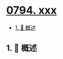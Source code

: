# [0794. xxx](https://github.com/Tdahuyou/TNotes.leetcode/tree/main/notes/0794.%20xxx)

<!-- region:toc -->

- [1. 📝 概述](#1--概述)

<!-- endregion:toc -->

## 1. 📝 概述
